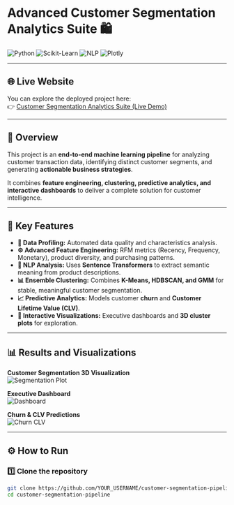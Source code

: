 # Advanced Customer Segmentation Analytics Suite 🛍️

![Python](https://img.shields.io/badge/Python-3.9%2B-blue.svg) 
![Scikit-Learn](https://img.shields.io/badge/scikit--learn-1.x-brightgreen.svg) 
![NLP](https://img.shields.io/badge/NLP-SentenceTransformers-orange.svg) 
![Plotly](https://img.shields.io/badge/Plotly-Interactive-blueviolet.svg)

---

## 🌐 Live Website

You can explore the deployed project here:  
👉 [Customer Segmentation Analytics Suite (Live Demo)](https://customer-segmentation-analytics-main-final.streamlit.app/)

---

## 📖 Overview

This project is an **end-to-end machine learning pipeline** for analyzing customer transaction data, identifying distinct customer segments, and generating **actionable business strategies**.  

It combines **feature engineering, clustering, predictive analytics, and interactive dashboards** to deliver a complete solution for customer intelligence.

---

## 🚀 Key Features

- **🔎 Data Profiling:** Automated data quality and characteristics analysis.  
- **⚙️ Advanced Feature Engineering:** RFM metrics (Recency, Frequency, Monetary), product diversity, and purchasing patterns.  
- **🧠 NLP Analysis:** Uses **Sentence Transformers** to extract semantic meaning from product descriptions.  
- **📊 Ensemble Clustering:** Combines **K-Means, HDBSCAN, and GMM** for stable, meaningful customer segmentation.  
- **📈 Predictive Analytics:** Models customer **churn** and **Customer Lifetime Value (CLV)**.  
- **🎨 Interactive Visualizations:** Executive dashboards and **3D cluster plots** for exploration.  

---

## 📊 Results and Visualizations

**Customer Segmentation 3D Visualization**  
![Segmentation Plot](images/customer_segmentation_3d.png)

**Executive Dashboard**  
![Dashboard](images/executive_dashboard.png)

**Churn & CLV Predictions**  
![Churn CLV](images/churn_clv_predictions.png)

---

## ⚙️ How to Run

### 1️⃣ Clone the repository
```bash
git clone https://github.com/YOUR_USERNAME/customer-segmentation-pipeline.git
cd customer-segmentation-pipeline


